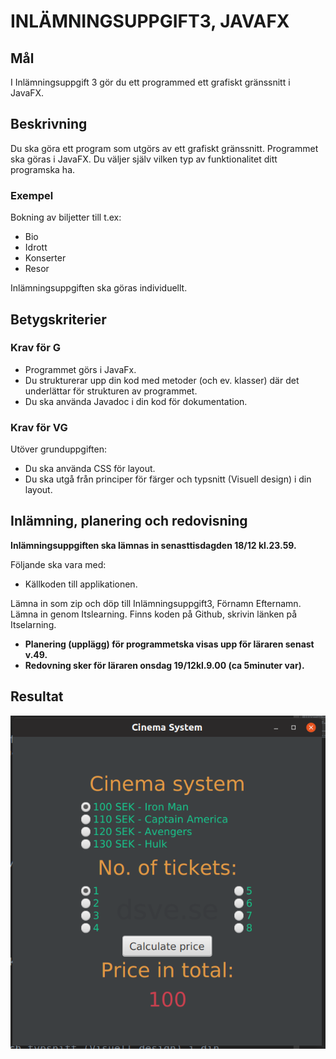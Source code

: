 <h1>INLÄMNINGSUPPGIFT3, JAVAFX</h1>

<article>
    <h2>Mål</h2>
    <p>I Inlämningsuppgift 3 gör du ett programmed ett grafiskt gränssnitt i JavaFX.</p>
</article>

<article>
    <h2>Beskrivning</h2>
    <p>Du ska göra ett program som utgörs av ett grafiskt gränssnitt. Programmet ska göras i JavaFX. Du väljer själv vilken typ av funktionalitet ditt programska ha.</p>
    <h3>Exempel</h3>
    <p>Bokning av biljetter till t.ex:</p>
    <ul>
        <li>Bio</li>
        <li>Idrott</li>
        <li>Konserter</li>
        <li>Resor</li>
    </ul>
    <p>Inlämningsuppgiften ska göras individuellt.</p>
</article>

<article>
<h2>Betygskriterier</h2>
<h3>Krav för G</h3>
<ul>
    <li>Programmet görs i JavaFx.</li>
    <li>Du strukturerar upp din kod med metoder (och ev. klasser) där det underlättar för strukturen av programmet.</li>
    <li>Du ska använda Javadoc i din kod för dokumentation.</li>
</ul>

<h3>Krav för VG</h3>
<p>Utöver grunduppgiften:</p>
<ul>
    <li>Du ska använda CSS för layout.</li>
    <li>Du ska utgå från principer för färger och typsnitt (Visuell design) i din layout.</li>
</ul>
</article>

<article>
<h2>Inlämning, planering och redovisning</h2>
<p><strong>Inlämningsuppgiften ska lämnas in senasttisdagden 18/12 kl.23.59.</strong></p>
<p>Följande ska vara med:</p>
<ul>
    <li>Källkoden till applikationen.</li>
</ul>
<p>Lämna in som zip och döp till Inlämningsuppgift3, Förnamn Efternamn. Lämna in genom Itslearning. Finns koden på Github, skrivin länken på Itselarning.</p>

<ul>
    <li><strong>Planering (upplägg) för programmetska visas upp för läraren senast v.49.</strong></li>
    <li><strong>Redovning sker för läraren onsdag 19/12kl.9.00 (ca 5minuter var).</strong></li>
</ul>
</article>

<article>
    <h2>Resultat</h2>
    <img src="dsveCinema.png">
</article>






